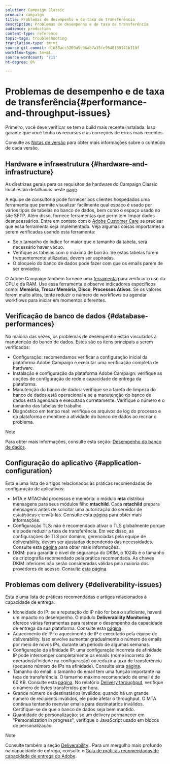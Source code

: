 ```yaml
---
solution: Campaign Classic
product: campaign
title: Problemas de desempenho e de taxa de transferência
description: Problemas de desempenho e de taxa de transferência
audience: production
content-type: reference
topic-tags: troubleshooting
translation-type: tm+mt
source-git-commit: d1b38acc5209a5c96ab7a35fe9640159141b110f
workflow-type: tm+mt
source-wordcount: '711'
ht-degree: 8%

---
```



# Problemas de desempenho e de taxa de transferência{#performance-and-throughput-issues}

Primeiro, você deve verificar se tem a build mais recente instalada. Isso garante que você tenha os recursos e as correções de erros mais recentes.

Consulte as [Notas de versão](../../rn/using/latest-release.md) para obter mais informações sobre o conteúdo de cada versão.

## Hardware e infraestrutura {#hardware-and-infrastructure}

As diretrizes gerais para os requisitos de hardware do Campaign Classic local estão detalhadas neste [page](https://helpx.adobe.com/br/campaign/kb/hardware-sizing-guide.html).

A equipe de consultoria pode fornecer aos clientes hospedados uma ferramenta que permite visualizar facilmente qual espaço é usado por vários tipos de tabelas no banco de dados, bem como o espaço usado no site SFTP. Além disso, fornece ferramentas que permitem limpar dados desnecessários. Entre em contato com o [Adobe Customer Care](https://helpx.adobe.com/br/enterprise/admin-guide.html) se precisar que essa ferramenta seja implementada. Veja algumas coisas importantes a serem verificadas usando esta ferramenta:

* Se o tamanho do índice for maior que o tamanho da tabela, será necessário haver vácuo.
* Verifique as tabelas com o máximo de borrão. Se estas tabelas forem frequentemente utilizadas, devem ser aspiradas.
* O bloqueio do banco de dados pode fazer com que os emails parem de ser enviados.

O Adobe Campaign também fornece uma [ferramenta](../../production/using/monitoring-processes.md#manual-monitoring) para verificar o uso da CPU e da RAM. Use essa ferramenta e observe indicadores específicos como: **Memória**, **Trocar Memória**, **Disco**, **Processos Ativos**. Se os valores forem muito altos, tente reduzir o número de workflows ou agendar workflows para iniciar em momentos diferentes.

## Verificação de banco de dados {#database-performances}

Na maioria das vezes, os problemas de desempenho estão vinculados à manutenção do banco de dados. Estes são os itens principais a serem verificados:

* Configuração: recomendamos verificar a configuração inicial da plataforma Adobe Campaign e executar uma verificação completa de hardware.
* Instalação e configuração da plataforma Adobe Campaign: verifique as opções de configuração de rede e capacidade de entrega da plataforma.
* Manutenção do banco de dados: verifique se a tarefa de limpeza do banco de dados está operacional e se a manutenção do banco de dados está agendada e executada corretamente. Verifique o número e o tamanho das tabelas de trabalho.
* Diagnóstico em tempo real: verifique os arquivos de log do processo e da plataforma e monitore a atividade do banco de dados ao recriar o problema.

>[!NOTE]
>
>Para obter mais informações, consulte esta seção: [Desempenho do banco de dados](../../production/using/database-performances.md).

## Configuração do aplicativo {#application-configuration}

Esta é uma lista de artigos relacionados às práticas recomendadas de configuração de aplicativos:

* MTA e MTAChild processos e memória: o módulo **mta** distribui mensagens para seus módulos filho **mtachild**. Cada **mtachild** prepara mensagens antes de solicitar uma autorização do servidor de estatísticas e enviá-las. Consulte esta [página](../../installation/using/email-deliverability.md) para obter mais informações.
* Configuração TLS: não é recomendado ativar o TLS globalmente porque ele pode reduzir a taxa de transferência. Em vez disso, as configurações de TLS por domínio, gerenciadas pela equipe de deliverability, devem ser ajustadas dependendo das necessidades. Consulte esta [página](../../installation/using/email-deliverability.md#mx-configuration) para obter mais informações.
* DKIM: para garantir o nível de segurança do DKIM, o 1024b é o tamanho de criptografia recomendado pela prática recomendada. As chaves DKIM inferiores não serão consideradas válidas pela maioria dos provedores de acesso. Consulte [esta página](https://experienceleague.adobe.com/docs/deliverability-learn/deliverability-best-practice-guide/transition-process/infrastructure.html#authentication).

## Problemas com delivery {#deliverability-issues}

Esta é uma lista de práticas recomendadas e artigos relacionados à capacidade de entrega:

* Idoneidade do IP: se a reputação do IP não for boa o suficiente, haverá um impacto no desempenho. O módulo **Deliverability Monitoring** oferece várias ferramentas para rastrear o desempenho da capacidade de entrega da sua plataforma. Consulte esta [página](../../delivery/using/monitoring-deliverability.md).
* Aquecimento de IP: o aquecimento de IP é executado pela equipe de deliverability. Isso envolve aumentar gradualmente o número de emails por meio de novos IPs, durante um período de algumas semanas.
* Configuração da afinidade IP: uma configuração incorreta de afinidade IP pode interromper completamente os emails (nome incorreto do operador/afinidade na configuração) ou reduzir a taxa de transferência (pequeno número de IPs na afinidade). Consulte esta [página](../../installation/using/email-deliverability.md#list-of-ip-addresses-to-use).
* Tamanho do email: o tamanho do email tem uma função importante na taxa de transferência. O tamanho máximo recomendado de email é de 60 KB. Consulte esta [página](https://helpx.adobe.com/legal/product-descriptions/campaign.html). No relatório [Delivery throughput](../../reporting/using/global-reports.md#delivery-throughput), verifique o número de bytes transferidos por hora.
* Grande número de destinatários inválidos: quando há um grande número de recipients inválidos, ele pode afetar o throughput. O MTA continua tentando reenviar emails para destinatários inválidos. Certifique-se de que o banco de dados seja bem mantido.
* Quantidade de personalização: se um delivery permanecer em &quot;Personalization in progress&quot;, verifique o JavaScript usado em blocos de personalização.

>[!NOTE]
>
>Consulte também a seção [Deliverability](../../delivery/using/about-deliverability.md) . Para um mergulho mais profundo na capacidade de entrega, consulte o [Guia de práticas recomendadas de capacidade de entrega do Adobe](https://experienceleague.adobe.com/docs/deliverability-learn/deliverability-best-practice-guide/introduction.html).
